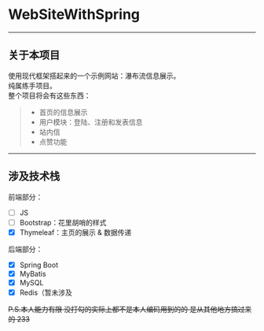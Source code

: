 # WebSiteWithSpring

-----------

## 关于本项目
使用现代框架搭起来的一个示例网站：瀑布流信息展示。  
纯属练手项目。  
整个项目将会有这些东西：
> * 首页的信息展示
> * 用户模块：登陆、注册和发表信息
> * 站内信
> * 点赞功能

-----------

## 涉及技术栈
  
前端部分：

- [ ] JS
- [ ] Bootstrap：花里胡哨的样式
- [x] Thymeleaf：主页的展示 & 数据传递

后端部分：

- [x] Spring Boot
- [x] MyBatis
- [x] MySQL
- [x] Redis（暂未涉及

~~P.S.本人能力有限 没打勾的实际上都不是本人编码用到的的 是从其他地方搞过来的 233~~
